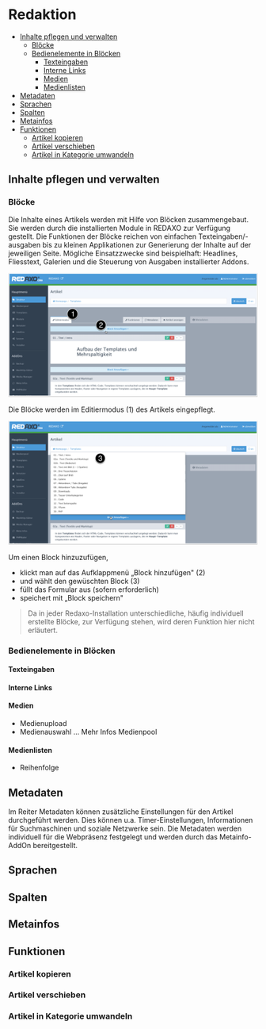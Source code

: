 # Redaktion 
* [Inhalte pflegen und verwalten](#inhalte-pflegen-und-verwalten)
  * [Blöcke](#blöcke)
  * [Bedienelemente in Blöcken](#bedienelemente-in-blöcken)
    * [Texteingaben](#texteingaben)
    * [Interne Links](#interne-links)
    * [Medien](#medien)
    * [Medienlisten](#medienlisten)
* [Metadaten](#metadaten)
* [Sprachen](#sprachen)
* [Spalten](#spalten)
* [Metainfos](#metainfos)
* [Funktionen](#funktionen)
  * [Artikel kopieren](#artikel-kopieren)
  * [Artikel verschieben](#artikel-verschieben)
  * [Artikel in Kategorie umwandeln](#artikel-in-kategorie-umwandeln)


## Inhalte pflegen und verwalten
### Blöcke

Die Inhalte eines Artikels werden mit Hilfe von Blöcken zusammengebaut. Sie werden durch die installierten Module in REDAXO zur Verfügung gestellt. Die Funktionen der Blöcke reichen von einfachen Texteingaben/-ausgaben bis zu kleinen Applikationen zur Generierung der Inhalte auf der jeweiligen Seite. Mögliche Einsatzzwecke sind beispielhaft: Headlines, Fliesstext, Galerien und die Steuerung von Ausgaben installierter Addons.

![Artikel mit Blöcken](/assets/v5.2.0-redaktion-02-block-auswahl.png)

 Die Blöcke werden im Editiermodus (1) des Artikels eingepflegt. 

![Blockauswahl](/assets/v5.2.0-redaktion-01-bloecke.png)

Um einen Block hinzuzufügen, 
- klickt man auf das Aufklappmenü „Block hinzufügen" (2)
- und wählt den gewüschten Block (3)
- füllt das Formular aus (sofern erforderlich)
- speichert mit „Block speichern"

> Da in jeder Redaxo-Installation unterschiedliche, häufig individuell erstellte Blöcke, zur Verfügung stehen, wird deren Funktion hier nicht erläutert.

### Bedienelemente in Blöcken

#### Texteingaben

#### Interne Links

#### Medien
- Medienupload
- Medienauswahl
... Mehr Infos Medienpool

#### Medienlisten
- Reihenfolge


## Metadaten
Im Reiter Metadaten können zusätzliche Einstellungen für den Artikel durchgeführt werden. Dies können u.a. Timer-Einstellungen, Informationen für Suchmaschinen und soziale Netzwerke sein. Die Metadaten werden individuell für die Webpräsenz festgelegt und werden durch das Metainfo-AddOn bereitgestellt.

## Sprachen
## Spalten
## Metainfos
## Funktionen
### Artikel kopieren
### Artikel verschieben
### Artikel in Kategorie umwandeln
